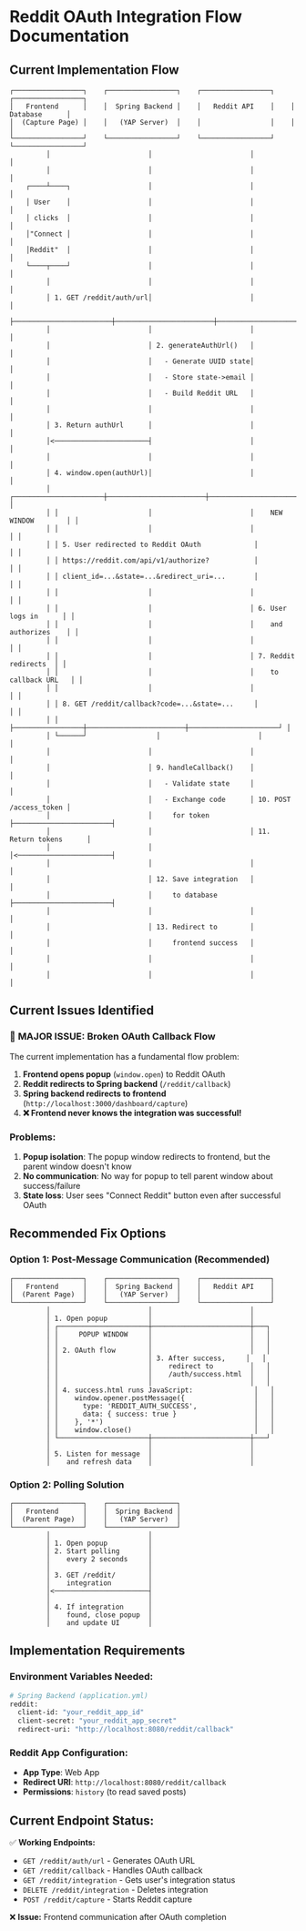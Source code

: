 # Reddit OAuth Integration Flow Documentation

## Current Implementation Flow

```
┌─────────────────┐    ┌─────────────────┐    ┌─────────────────┐    ┌─────────────────┐
│   Frontend      │    │  Spring Backend │    │   Reddit API    │    │   Database      │
│  (Capture Page) │    │   (YAP Server)  │    │                 │    │                 │
└─────────────────┘    └─────────────────┘    └─────────────────┘    └─────────────────┘
         │                        │                        │                        │
         │                        │                        │                        │
    ┌────┴────┐                   │                        │                        │
    │ User    │                   │                        │                        │
    │ clicks  │                   │                        │                        │
    │"Connect │                   │                        │                        │
    │Reddit"  │                   │                        │                        │
    └────┬────┘                   │                        │                        │
         │                        │                        │                        │
         │ 1. GET /reddit/auth/url│                        │                        │
         ├────────────────────────┼────────────────────────┼────────────────────────┤
         │                        │                        │                        │
         │                        │ 2. generateAuthUrl()   │                        │
         │                        │   - Generate UUID state│                        │
         │                        │   - Store state->email │                        │
         │                        │   - Build Reddit URL   │                        │
         │                        │                        │                        │
         │ 3. Return authUrl      │                        │                        │
         │<───────────────────────┤                        │                        │
         │                        │                        │                        │
         │ 4. window.open(authUrl)│                        │                        │
         │ ┌──────────────────────┼────────────────────────┼──────────────────────┐ │
         │ │                      │                        │    NEW WINDOW        │ │
         │ │                      │                        │                      │ │
         │ │ 5. User redirected to Reddit OAuth             │                      │ │
         │ │ https://reddit.com/api/v1/authorize?           │                      │ │
         │ │ client_id=...&state=...&redirect_uri=...       │                      │ │
         │ │                      │                        │                      │ │
         │ │                      │                        │ 6. User logs in      │ │
         │ │                      │                        │    and authorizes    │ │
         │ │                      │                        │                      │ │
         │ │                      │                        │ 7. Reddit redirects  │ │
         │ │                      │                        │    to callback URL   │ │
         │ │                      │                        │                      │ │
         │ │ 8. GET /reddit/callback?code=...&state=...     │                      │ │
         │ │      ├─────────────────┼────────────────────────┼──────────────────────┘ │
         │ └──────┘                 │                        │                        │
         │                        │                        │                        │
         │                        │ 9. handleCallback()    │                        │
         │                        │   - Validate state     │                        │
         │                        │   - Exchange code      │ 10. POST /access_token │
         │                        │     for token          ├────────────────────────┤
         │                        │                        │ 11. Return tokens      │
         │                        │                        │<───────────────────────┤
         │                        │                        │                        │
         │                        │ 12. Save integration   │                        │
         │                        │     to database        ├────────────────────────┤
         │                        │                        │                        │
         │                        │ 13. Redirect to        │                        │
         │                        │     frontend success   │                        │
         │                        │                        │                        │
         │                        │                        │                        │
```

## Current Issues Identified

### 🚨 **MAJOR ISSUE: Broken OAuth Callback Flow**

The current implementation has a fundamental flow problem:

1. **Frontend opens popup** (`window.open`) to Reddit OAuth
2. **Reddit redirects to Spring backend** (`/reddit/callback`) 
3. **Spring backend redirects to frontend** (`http://localhost:3000/dashboard/capture`)
4. **❌ Frontend never knows the integration was successful!**

### Problems:

1. **Popup isolation**: The popup window redirects to frontend, but the parent window doesn't know
2. **No communication**: No way for popup to tell parent window about success/failure
3. **State loss**: User sees "Connect Reddit" button even after successful OAuth

## Recommended Fix Options

### Option 1: Post-Message Communication (Recommended)

```
┌─────────────────┐    ┌─────────────────┐    ┌─────────────────┐
│   Frontend      │    │  Spring Backend │    │   Reddit API    │
│  (Parent Page)  │    │   (YAP Server)  │    │                 │
└─────────────────┘    └─────────────────┘    └─────────────────┘
         │                        │                        │
         │ 1. Open popup          │                        │
         │ ┌──────────────────────┼────────────────────────┼───┐
         │ │     POPUP WINDOW     │                        │   │
         │ │                      │                        │   │
         │ │ 2. OAuth flow        │                        │   │
         │ │                      │ 3. After success,     │   │
         │ │                      │    redirect to         │   │
         │ │                      │    /auth/success.html  │   │
         │ │                      │                        │   │
         │ │ 4. success.html runs JavaScript:               │   │
         │ │    window.opener.postMessage({                 │   │
         │ │      type: 'REDDIT_AUTH_SUCCESS',              │   │
         │ │      data: { success: true }                   │   │
         │ │    }, '*')                                     │   │
         │ │    window.close()                              │   │
         │ └──────────────────────┼────────────────────────┼───┘
         │                        │                        │
         │ 5. Listen for message  │                        │
         │    and refresh data    │                        │
```

### Option 2: Polling Solution

```
┌─────────────────┐    ┌─────────────────┐
│   Frontend      │    │  Spring Backend │
│  (Parent Page)  │    │   (YAP Server)  │
└─────────────────┘    └─────────────────┘
         │                        │
         │ 1. Open popup          │
         │ 2. Start polling       │
         │    every 2 seconds     │
         │                        │
         │ 3. GET /reddit/        │
         │    integration         │
         │<───────────────────────┤
         │                        │
         │ 4. If integration      │
         │    found, close popup  │
         │    and update UI       │
```

## Implementation Requirements

### Environment Variables Needed:
```bash
# Spring Backend (application.yml)
reddit:
  client-id: "your_reddit_app_id"
  client-secret: "your_reddit_app_secret"
  redirect-uri: "http://localhost:8080/reddit/callback"
```

### Reddit App Configuration:
- **App Type**: Web App
- **Redirect URI**: `http://localhost:8080/reddit/callback`
- **Permissions**: `history` (to read saved posts)

## Current Endpoint Status:

✅ **Working Endpoints:**
- `GET /reddit/auth/url` - Generates OAuth URL
- `GET /reddit/callback` - Handles OAuth callback
- `GET /reddit/integration` - Gets user's integration status
- `DELETE /reddit/integration` - Deletes integration
- `POST /reddit/capture` - Starts Reddit capture

❌ **Issue:** Frontend communication after OAuth completion